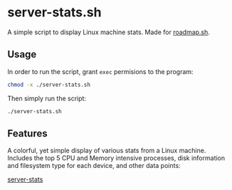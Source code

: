 # server-stats.sh

A simple script to display Linux machine stats. Made for [roadmap.sh](https://roadmap.sh/projects/server-stats).

## Usage

In order to run the script, grant `exec` permisions to the program:

```bash
chmod -x ./server-stats.sh
```

Then simply run the script:

```bash
./server-stats.sh
```

## Features

A colorful, yet simple display of various stats from a Linux machine. Includes the top 5 CPU and Memory intensive processes, disk information and filesystem type for each device, and other data points:

[server-stats](server-stats.png)

